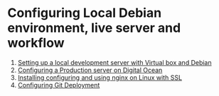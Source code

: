 # Configuring Local Debian environment, live server and workflow

1.  [Setting up a local development server with Virtual box and Debian](https://github.com/PuddletownDesign/Linux-Setups/blob/master/local-development-server-with-virtualbox.md)
2.  [Configuring a Production server on Digital Ocean](https://github.com/PuddletownDesign/Linux-Setups/blob/master/configuring-debian-server-on-digital-ocean.md)
3.  [Installing configuring and using nginx on Linux with SSL](https://github.com/PuddletownDesign/Linux-Setups/blob/master/installing-configuring-and-using-nginx-on-linux.md)
4.  [Configuring Git Deployment](https://github.com/PuddletownDesign/Linux-Setups/blob/master/git-deployment.md)
